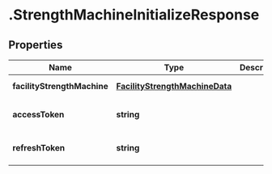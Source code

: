 # .StrengthMachineInitializeResponse

## Properties

Name | Type | Description | Notes
------------ | ------------- | ------------- | -------------
**facilityStrengthMachine** | [**FacilityStrengthMachineData**](FacilityStrengthMachineData.md) |  | [default to undefined]
**accessToken** | **string** |  | [optional] [default to undefined]
**refreshToken** | **string** |  | [optional] [default to undefined]

